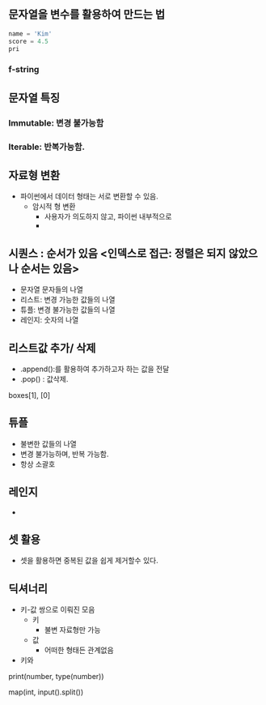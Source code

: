 ## 문자열을 변수를 활용하여 만드는 법

```python
name = 'Kim'
score = 4.5
pri
```



### f-string

## 문자열 특징

### Immutable: 변경 불가능함

### Iterable: 반복가능함.

## 자료형 변환

- 파이썬에서 데이터 형태는 서로 변환할 수 있음.
  - 암시적 형 변환
    - 사용자가 의도하지 않고, 파이썬 내부적으로
    - 

## 시퀀스 : 순서가 있음 <인덱스로 접근: 정렬은 되지 않았으나 순서는 있음>

- 문자열 문자들의 나열
- 리스트: 변경 가능한 값들의 나열
- 튜플: 변경 불가능한 값들의 나열
- 레인지: 숫자의 나열





## 리스트값 추가/ 삭제

- .append():를 활용하여 추가하고자 하는 값을 전달
- .pop() : 값삭제.



boxes[1], [0]



## 튜플

- 불변한 값들의 나열
- 변경 불가능하며, 반복 가능함.
- 항상 소괄호 

## 레인지

- 

## 셋 활용

- 셋을 활용하면 중복된 값을 쉽게 제거할수 있다.

## 딕셔너리

- 키-값 쌍으로 이뤄진 모음
  - 키 
    - 불변 자료형만 가능
  - 값
    - 어떠한 형태든 관계없음
- 키와

print(number, type(number))

map(int, input().split())